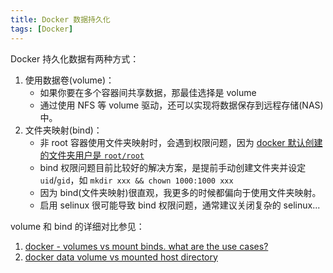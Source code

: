 ```yaml
---
title: Docker 数据持久化
tags: [Docker]
---
```

Docker 持久化数据有两种方式：
1. 使用数据卷(volume)：
      - 如果你要在多个容器间共享数据，那最佳选择是 volume
      - 通过使用 NFS 等 volume 驱动，还可以实现将数据保存到远程存储(NAS)中。
1. 文件夹映射(bind)：
      - 非 root 容器使用文件夹映射时，会遇到权限问题，因为 [docker 默认创建的文件夹用户是 `root/root`](https://github.com/moby/moby/issues/2259)
      - bind 权限问题目前比较好的解决方案，是提前手动创建文件夹并设定 `uid`/`gid`，如 `mkdir xxx && chown 1000:1000 xxx`
      - 因为 bind(文件夹映射)很直观，我更多的时候都偏向于使用文件夹映射。
      - 启用 selinux 很可能导致 bind 权限问题，通常建议关闭复杂的 selinux...

volume 和 bind 的详细对比参见： 

1. [docker - volumes vs mount binds. what are the use cases?](https://serverfault.com/questions/996785/docker-volumes-vs-mount-binds-what-are-the-use-cases)
2. [docker data volume vs mounted host directory](https://stackoverflow.com/questions/34357252/docker-data-volume-vs-mounted-host-directory)
